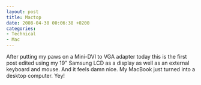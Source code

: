 ```yaml
---
layout: post
title: Mactop
date: 2008-04-30 00:06:38 +0200
categories:
- Technical
- Mac
---
```

<p>After putting my paws on a Mini-DVI to VGA adapter today this is the first post edited using my 19" Samsung LCD as a display as well as an external keyboard and mouse. And it feels damn nice. My MacBook just turned into a desktop computer. Yey!</p>
